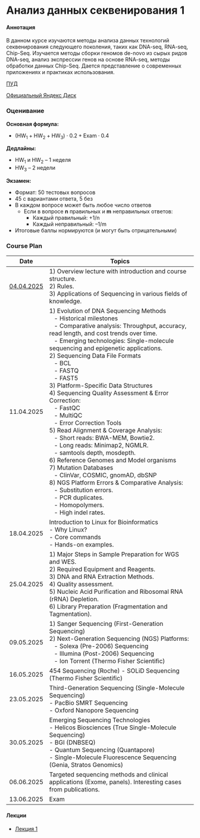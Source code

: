 # Анализ данных секвенирования 1

#### Аннотация
В данном курсе изучаются методы анализа данных технологий секвенирования следующего поколения, таких как DNA-seq, RNA-seq, Chip-Seq. Изучается методы сборки геномов de-novо из сырых ридов DNA-seq, анализ экспрессии генов на основе RNA-seq, методы обработки данных Chip-Seq. Дается представление о современных приложениях и практиках использования.

[ПУД](https://www.hse.ru/edu/courses/900084636)

[Официальный Яндекс Диск](https://disk.yandex.ru/d/z1g3QDc-WFmUtA)

### Оценивание

**Основная формула:**
- $(\text{HW}_1 + \text{HW}_2 + \text{HW}_3) \cdot 0.2 + \text{Exam} \cdot 0.4$

**Дедлайны:**
- $\text{HW}_1$ и $\text{HW}_2$ – 1 неделя
- $\text{HW}_3$ – 2 недели

**Экзамен:**
- Формат: 50 тестовых вопросов
- 45 с вариантами ответа, 5 без
- В каждом вопросе может быть любое число ответов
  - Если в вопросе **n** правильных и **m** неправильных ответов:
    - Каждый правильный: +1/n
    - Каждый неправильный: –1/m
- Итоговые баллы нормируются (и могут быть отрицательными)

### Course Plan

| Date       | Topics |
|------------|--------------------|
| [04.04.2025](https://docs.google.com/viewer?url=https://github.com/Vladm0z/HSE-Bioinformatics/raw/main/Bioinformatics/MSc/SequenceDA/Lection_1.pdf) | 1) Overview lecture with introduction and course structure.<br>2) Rules.<br>3) Applications of Sequencing in various fields of knowledge. |
| 11.04.2025 | 1) Evolution of DNA Sequencing Methods<br>&nbsp;&nbsp;&nbsp;- Historical milestones<br>&nbsp;&nbsp;&nbsp;- Comparative analysis: Throughput, accuracy, read length, and cost trends over time.<br>&nbsp;&nbsp;&nbsp;- Emerging technologies: Single-molecule sequencing and epigenetic applications.<br>2) Sequencing Data File Formats<br>&nbsp;&nbsp;&nbsp;- BCL<br>&nbsp;&nbsp;&nbsp;- FASTQ<br>&nbsp;&nbsp;&nbsp;- FAST5<br>3) Platform-Specific Data Structures<br>4) Sequencing Quality Assessment & Error Correction:<br>&nbsp;&nbsp;&nbsp;- FastQC<br>&nbsp;&nbsp;&nbsp;- MultiQC<br>&nbsp;&nbsp;&nbsp;- Error Correction Tools<br>5) Read Alignment & Coverage Analysis:<br>&nbsp;&nbsp;&nbsp;- Short reads: BWA-MEM, Bowtie2.<br>&nbsp;&nbsp;&nbsp;- Long reads: Minimap2, NGMLR.<br>&nbsp;&nbsp;&nbsp;- samtools depth, mosdepth.<br>6) Reference Genomes and Model organisms<br>7) Mutation Databases<br>&nbsp;&nbsp;&nbsp;- ClinVar, COSMIC, gnomAD, dbSNP<br>8) NGS Platform Errors & Comparative Analysis:<br>&nbsp;&nbsp;&nbsp;- Substitution errors.<br>&nbsp;&nbsp;&nbsp;- PCR duplicates.<br>&nbsp;&nbsp;&nbsp;- Homopolymers.<br>&nbsp;&nbsp;&nbsp;- High indel rates. |
| 18.04.2025 | Introduction to Linux for Bioinformatics<br>- Why Linux?<br>- Core commands<br>- Hands-on examples. |
| 25.04.2025 | 1) Major Steps in Sample Preparation for WGS and WES.<br>2) Required Equipment and Reagents.<br>3) DNA and RNA Extraction Methods.<br>4) Quality assessment.<br>5) Nucleic Acid Purification and Ribosomal RNA (rRNA) Depletion.<br>6) Library Preparation (Fragmentation and Tagmentation). |
| 09.05.2025 | 1) Sanger Sequencing (First-Generation Sequencing)<br>2) Next-Generation Sequencing (NGS) Platforms:<br>&nbsp;&nbsp;&nbsp;- Solexa (Pre-2006) Sequencing<br>&nbsp;&nbsp;&nbsp;- Illumina (Post-2006) Sequencing<br>&nbsp;&nbsp;&nbsp;- Ion Torrent (Thermo Fisher Scientific) |
| 16.05.2025 | 454 Sequencing (Roche) - SOLiD Sequencing (Thermo Fisher Scientific) |
| 23.05.2025 | Third-Generation Sequencing (Single-Molecule Sequencing)<br>- PacBio SMRT Sequencing<br>- Oxford Nanopore Sequencing |
| 30.05.2025 | Emerging Sequencing Technologies<br>- Helicos Biosciences (True Single-Molecule Sequencing)<br>- BGI (DNBSEQ)<br>- Quantum Sequencing (Quantapore)<br>- Single-Molecule Fluorescence Sequencing (Genia, Stratos Genomics) |
| 06.06.2025 | Targeted sequencing methods and clinical applications (Exome, panels). Interesting cases from publications. |
| 13.06.2025 | Exam |


#### Лекции
- [Лекция 1](https://docs.google.com/viewer?url=https://github.com/Vladm0z/HSE-Bioinformatics/raw/main/Bioinformatics/MSc/SequenceDA/Lection_1.pdf)
